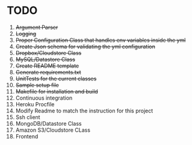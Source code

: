 # TODO
1. ~~Argument Parser~~
1. ~~Logging~~
1. ~~Proper Configuration Class that handles env variables inside the yml~~
1. ~~Create Json schema for validating the yml configuration~~
1. ~~Dropbox/Cloudstore Class~~
1. ~~MySQL/Datastore Class~~
1. ~~Create README template~~
1. ~~Generate requirements.txt~~
1. ~~UnitTests for the current classes~~
1. ~~Sample setup file~~
1. ~~Makefile for installation and build~~
1. Continuous integration
1. Heroku Procfile
1. Modify Readme to match the instruction for this project
1. Ssh client
1. MongoDB/Datastore Class
1. Amazon S3/Cloudstore CLass
1. Frontend
